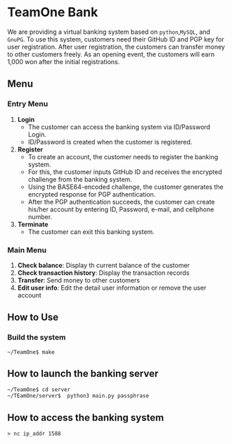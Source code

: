 # TeamOne Bank
We are providing a virtual banking system based on `python`,`MySQL`, and `GnuPG`.
To use this system, customers need their GitHub ID and PGP key for user registration.
After user registration, the customers can transfer money to other customers freely.
As an opening event, the customers will earn 1,000 won after the initial registrations.

## Menu

### Entry Menu
1. **Login**
   * The customer can access the banking system via ID/Password Login.
   * ID/Password is created when the customer is registered.
2. **Register**
   * To create an account, the customer needs to register the banking system.
   * For this, the customer inputs GitHub ID and receives the encrypted challenge from the banking system.
   * Using the BASE64-encoded challenge, the customer generates the encrypted response for PGP authentication.
   * After the PGP authentication succeeds, the customer can create his/her account by entering ID, Password, e-mail, and cellphone number.
3. **Terminate**
   * The customer can exit this banking system.

### Main Menu
1. **Check balance**: Display th current balance of the customer
2. **Check transaction history**: Display the transaction records
3. **Transfer**: Send money to other customers
4. **Edit user info**: Edit the detail user information or remove the user account

## How to Use

### Build the system
```
~/TeamOne$ make
```

## How to launch the banking server
```
~/TeamOne$ cd server
~/TEamOne/server$  python3 main.py passphrase
```

## How to access the banking system
```
> nc ip_addr 1588
``` 

